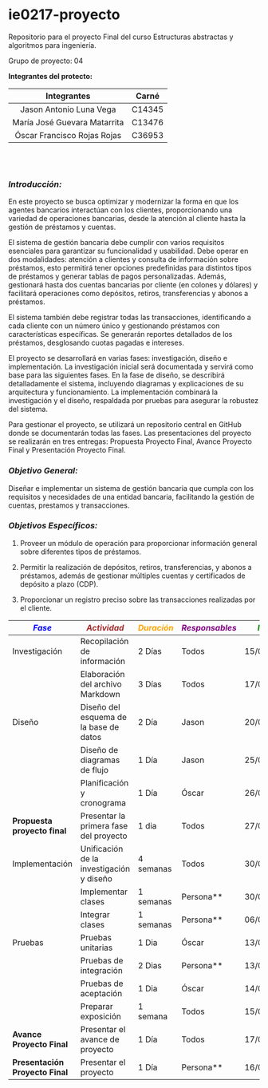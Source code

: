 # ie0217-proyecto
Repositorio para el proyecto Final del curso Estructuras abstractas y algoritmos para ingeniería. 

Grupo de proyecto: 04

**Integrantes del protecto:**

|          **Integrantes**     |**Carné**|
|:----------------------------:|:------:|
| Jason Antonio Luna Vega      | C14345 |
| María José Guevara Matarrita | C13476 |
| Óscar Francisco Rojas Rojas  | C36953 |
  

<br>
<br>  

### ***Introducción:***
En este proyecto se busca optimizar y modernizar la forma en que los agentes bancarios interactúan con los clientes, proporcionando una variedad de operaciones bancarias, desde la atención al cliente hasta la gestión de préstamos y cuentas.

El sistema de gestión bancaria debe cumplir con varios requisitos esenciales para garantizar su funcionalidad y usabilidad. Debe operar en dos modalidades: atención a clientes y consulta de información sobre préstamos, esto permitirá tener opciones predefinidas para distintos tipos de préstamos y generar tablas de pagos personalizadas. Además, gestionará hasta dos cuentas bancarias por cliente (en colones y dólares) y facilitará operaciones como depósitos, retiros, transferencias y abonos a préstamos.

El sistema también debe registrar todas las transacciones, identificando a cada cliente con un número único y gestionando préstamos con características específicas. Se generarán reportes detallados de los préstamos, desglosando cuotas pagadas e intereses.

El proyecto se desarrollará en varias fases: investigación, diseño e implementación. La investigación inicial será documentada y servirá como base para las siguientes fases. En la fase de diseño, se describirá detalladamente el sistema, incluyendo diagramas y explicaciones de su arquitectura y funcionamiento. La implementación combinará la investigación y el diseño, respaldada por pruebas para asegurar la robustez del sistema.

Para gestionar el proyecto, se utilizará un repositorio central en GitHub donde se documentarán todas las fases. Las presentaciones del proyecto se realizarán en tres entregas: Propuesta Proyecto Final, Avance Proyecto Final y Presentación Proyecto Final.

### ***Objetivo General:***  
Diseñar e implementar un sistema de gestión bancaria que cumpla con los requisitos y necesidades de una entidad bancaria, facilitando la gestión de cuentas, prestamos y transacciones.

### ***Objetivos Específicos:***  
1. Proveer un módulo de operación para proporcionar información general sobre diferentes tipos de préstamos.

2. Permitir la realización de depósitos, retiros, transferencias, y abonos a préstamos, además de gestionar múltiples cuentas y certificados de depósito a plazo (CDP).

3. Proporcionar un registro preciso sobre las transacciones realizadas por el cliente.


|<span style="color: Blue;">**_Fase_** </span>|<span style="color: Brown;">**_Actividad_** </span>|<span style="color: Orange;">**_Duración_** </span>|<span style="color: Purple;">**_Responsables_** </span>|<span style="color: Green;">**_Inicio_** </span>|<span style="color: Red;">**_Fin_** </span>|
|-----------------------------|-----------------------------------------|-----------|---------------------------|------------|------------|
| Investigación               | Recopilación de información             | 2 Días    | Todos                     | 15/05/2024 | 17/05/2024 |
|                             | Elaboración del archivo Markdown        | 3 Días    | Todos                     | 17/05/2024 | 20/05/2024 |
| Diseño                      | Diseño del esquema de la base de datos  | 2 Día     | Jason                     | 20/05/2024 | 23/05/2024 |
|                             | Diseño de diagramas de flujo            | 1 Día     | Jason                     | 25/05/2024 | 26/05/2024 |
|                             | Planificación y cronograma              | 1 Día     | Óscar                     | 26/05/2024 | 26/05/2024 |
|**Propuesta proyecto final** | Presentar la primera fase del proyecto  | 1 dia     | Todos                     | 27/05/2024 | 27/05/2024 |
| Implementación              | Unificación de la investigación y diseño| 4 semanas | Todos                     | 30/05/2024 | 15/06/2024 |
|                             | Implementar clases                      | 1 semanas | Persona**                 | 30/05/2024 | 06/06/2024 |
|                             | Integrar clases                         | 1 semanas | Persona**                 | 06/06/2024 | 13/06/2024 |
| Pruebas                     | Pruebas unitarias                       | 1 Dia     | Óscar                     | 13/06/2024 | 14/06/2024 |
|                             | Pruebas de integración                  | 2 Dias    | Persona**                 | 13/06/2024 | 15/06/2024 |
|                             | Pruebas de aceptación                   | 1 Dia     | Óscar                     | 14/06/2024 | 15/06/2024 |
|                             | Preparar exposición                     | 1 semana  | Todos                     | 15/06/2024 | 15/06/2024 |
|**Avance Proyecto Final**    | Presentar el avance de proyecto         | 1 Día     | Todos                     | 17/06/2024 | 17/06/2024 |
|**Presentación Proyecto Final**| Presentar el proyecto                 | 1 Día     | Persona**                 | 16/07/2024 | 16/07/2024 |